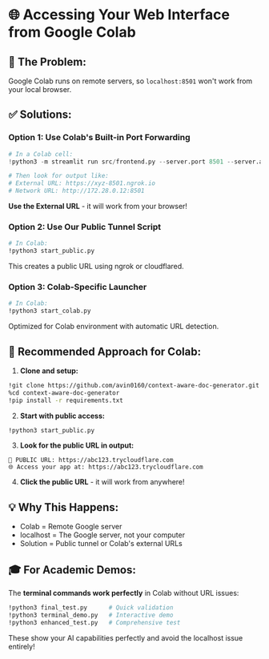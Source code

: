 # 🌐 Accessing Your Web Interface from Google Colab

## 🚨 **The Problem:**
Google Colab runs on remote servers, so `localhost:8501` won't work from your local browser.

## ✅ **Solutions:**

### **Option 1: Use Colab's Built-in Port Forwarding**
```python
# In a Colab cell:
!python3 -m streamlit run src/frontend.py --server.port 8501 --server.address 0.0.0.0 &

# Then look for output like:
# External URL: https://xyz-8501.ngrok.io
# Network URL: http://172.28.0.12:8501
```
**Use the External URL** - it will work from your browser!

### **Option 2: Use Our Public Tunnel Script**
```bash
# In Colab:
!python3 start_public.py
```
This creates a public URL using ngrok or cloudflared.

### **Option 3: Colab-Specific Launcher**
```bash
# In Colab:
!python3 start_colab.py
```
Optimized for Colab environment with automatic URL detection.

## 🎯 **Recommended Approach for Colab:**

1. **Clone and setup:**
```bash
!git clone https://github.com/avin0160/context-aware-doc-generator.git
%cd context-aware-doc-generator
!pip install -r requirements.txt
```

2. **Start with public access:**
```bash
!python3 start_public.py
```

3. **Look for the public URL in output:**
```
🎯 PUBLIC URL: https://abc123.trycloudflare.com
🌐 Access your app at: https://abc123.trycloudflare.com
```

4. **Click the public URL** - it will work from anywhere!

## 💡 **Why This Happens:**
- Colab = Remote Google server
- localhost = The Google server, not your computer  
- Solution = Public tunnel or Colab's external URLs

## 🎓 **For Academic Demos:**
The **terminal commands work perfectly** in Colab without URL issues:
```bash
!python3 final_test.py      # Quick validation
!python3 terminal_demo.py   # Interactive demo
!python3 enhanced_test.py   # Comprehensive test
```

These show your AI capabilities perfectly and avoid the localhost issue entirely!